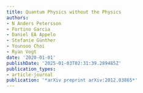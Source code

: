 ```yaml
---
title: Quantum Physics without the Physics
authors:
- N Anders Petersson
- Fortino Garcia
- Daniel EA Appelo
- Stefanie Günther
- Younsoo Choi
- Ryan Vogt
date: '2020-01-01'
publishDate: '2025-01-03T02:31:39.289485Z'
publication_types:
- article-journal
publication: '*arXiv preprint arXiv:2012.03865*'
---
```


